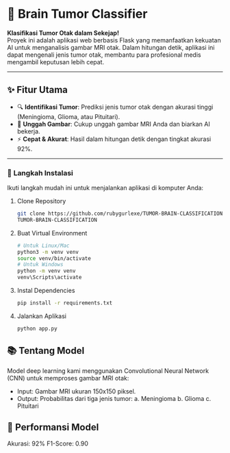 # 🧠 Brain Tumor Classifier

**Klasifikasi Tumor Otak dalam Sekejap!**  
Proyek ini adalah aplikasi web berbasis Flask yang memanfaatkan kekuatan AI untuk menganalisis gambar MRI otak. Dalam hitungan detik, aplikasi ini dapat mengenali jenis tumor otak, membantu para profesional medis mengambil keputusan lebih cepat.

---

## ✨ **Fitur Utama**
- 🔍 **Identifikasi Tumor**: Prediksi jenis tumor otak dengan akurasi tinggi (Meningioma, Glioma, atau Pituitari).  
- 📂 **Unggah Gambar**: Cukup unggah gambar MRI Anda dan biarkan AI bekerja.  
- ⚡ **Cepat & Akurat**: Hasil dalam hitungan detik dengan tingkat akurasi 92%.  

---

### 🚀 **Langkah Instalasi**
Ikuti langkah mudah ini untuk menjalankan aplikasi di komputer Anda:

1. Clone Repository
   ```bash
   git clone https://github.com/rubygurlexe/TUMOR-BRAIN-CLASSIFICATION.git
   TUMOR-BRAIN-CLASSIFICATION
2. Buat Virtual Environment
   ```bash
   # Untuk Linux/Mac
   python3 -m venv venv
   source venv/bin/activate
   # Untuk Windows
   python -m venv venv
   venv\Scripts\activate
3. Instal Dependencies
   ```bash
   pip install -r requirements.txt
4. Jalankan Aplikasi
   ```bash
   python app.py

## 📚 Tentang Model
Model deep learning kami menggunakan Convolutional Neural Network (CNN) untuk memproses gambar MRI otak:

- Input: Gambar MRI ukuran 150x150 piksel.
- Output: Probabilitas dari tiga jenis tumor:
  a. Meningioma
  b. Glioma
  c. Pituitari

## 🧪 Performansi Model
Akurasi: 92%
F1-Score: 0.90
